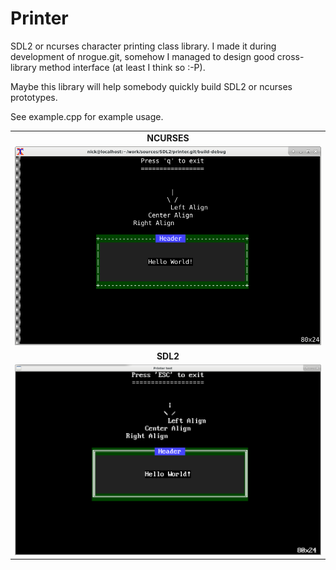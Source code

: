 # Printer
SDL2 or ncurses character printing class library.
I made it during development of nrogue.git, somehow I managed to design good
cross-library method interface (at least I think so :-P).

Maybe this library will help somebody quickly build SDL2 or ncurses prototypes.

See example.cpp for example usage.

<TABLE>
  <TR>
    <TD align="center"><B>NCURSES</B></TD>
  </TR>
  <TR>
    <TD align="center"><IMG src="github-front/ncurses.png"></IMG></TD>
  </TR>
    <TD align="center"><B>SDL2</B></TD>
  </TR>
  <TR>    
    <TD><IMG src="github-front/sdl2.png"></IMG></TD>
  </TR>  
</TABLE>
